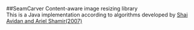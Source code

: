 ##SeamCarver
Content-aware image resizing library   
This is a Java implementation according to algorithms developed by [Shai Avidan and Ariel Shamir(2007)](http://dl.acm.org/citation.cfm?id=1276390)

